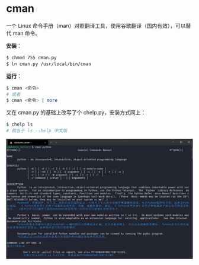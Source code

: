 # cman
一个 Linux 命令手册（man）对照翻译工具，使用谷歌翻译（国内有效），可以替代 man 命令。

**安装**：

```bash
$ chmod 755 cman.py
$ ln cman.py /usr/local/bin/cman
```

**运行**：

```bash
$ cman <命令>
# 或者
$ cman <命令> | more
```

又在 cman.py  的基础上改写了个 chelp.py，安装方式同上：

```bash
$ chelp ls
# 相当于 ls --help 中文版
```

![](images/example.png)

